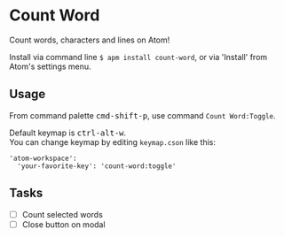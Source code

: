# Count Word

Count words, characters and lines on Atom!

Install via command line `$ apm install count-word`, or via 'Install' from Atom's settings menu.

## Usage

From command palette <kbd>cmd-shift-p</kbd>, use command `Count Word:Toggle`.

Default keymap is <kbd>ctrl-alt-w</kbd>.  
You can change keymap by editing `keymap.cson` like this:

```
'atom-workspace':
  'your-favorite-key': 'count-word:toggle'
```

## Tasks

- [ ] Count selected words  
- [ ] Close button on modal  
